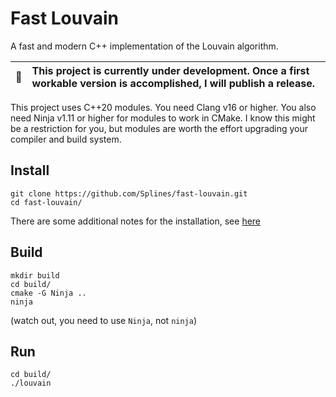 # Fast Louvain
A fast and modern C++ implementation of the Louvain algorithm.

| :arrows_counterclockwise:   | This project is currently under development. Once a first workable version is accomplished, I will publish a release. |
|---------------|:-------------------------|

This project uses C++20 modules. You need Clang v16 or higher.
You also need Ninja v1.11 or higher for modules to work in CMake.
I know this might be a restriction for you, but modules are worth the effort
upgrading your compiler and build system.


## Install
```
git clone https://github.com/Splines/fast-louvain.git
cd fast-louvain/
```
There are some additional notes for the installation, see [here](./INSTALLATION.md)


## Build
```
mkdir build
cd build/
cmake -G Ninja ..
ninja
```

(watch out, you need to use `Ninja`, not `ninja`)

## Run
```
cd build/
./louvain
```